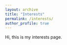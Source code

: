 ```yaml
---
layout: archive
title: "Interests"
permalink: /interests/
author_profile: true
---
```


Hi, this is my interests page.